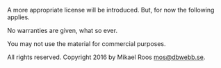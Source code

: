 A more appropriate license will be introduced. But, for now the following applies.

No warranties are given, what so ever.

You may not use the material for commercial purposes.

All rights reserved. Copyright 2016 by Mikael Roos mos@dbwebb.se.
